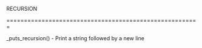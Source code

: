 RECURSION


=======================================================


_puts_recursion() - Print a string followed by a new line


